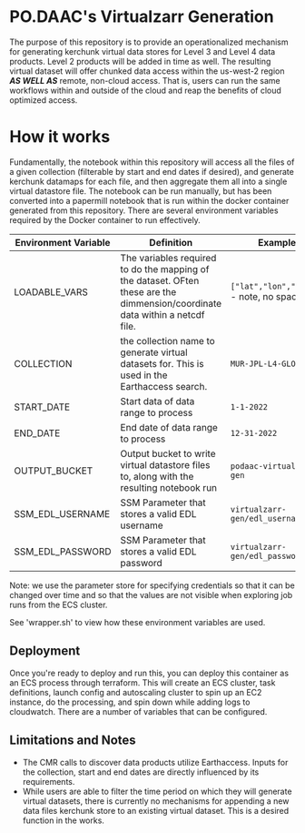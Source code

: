 # PO.DAAC's Virtualzarr Generation

The purpose of this repository is to provide an operationalized mechanism for generating kerchunk virtual data stores for Level 3 and Level 4 data products. Level 2 products will be added in time as well. The resulting virtual dataset will offer chunked data access within the us-west-2 region ***AS WELL AS*** remote, non-cloud access. That is, users can run the same workflows within and outside of the cloud and reap the benefits of cloud optimized access.

# How it works
Fundamentally, the notebook within this repository will access all the files of a given collection (filterable by start and end dates if desired), and generate kerchunk datamaps for each file, and then aggregate them all into a single virtual datastore file. The notebook can be run manually, but has been converted into a papermill notebook that is run within the docker container generated from this repository. There are several environment variables required by the Docker container to run effectively.

| Environment Variable  | Definition |Example |  Used in |
| ------------- | ------------- | ------------- | ------------- |
|  LOADABLE_VARS |  The variables required to do the mapping of the dataset. OFten these are the dimmension/coordinate data within a netcdf file. | `["lat","lon","time"]` - note, no spaces! | Notebook |
|  COLLECTION | the collection name to generate virtual datasets for. This is used in the Earthaccess search.  | `MUR-JPL-L4-GLOB-v4.1`| Notebook |
|  START_DATE | Start data of data range to process  | `1-1-2022` | Notebook |
|  END_DATE |  End date of data range to process |`12-31-2022` | Notebook |
|  OUTPUT_BUCKET | Output bucket to write virtual datastore files to, along with the resulting notebook run  | `podaac-virtualzarr-gen` | Notebook, container entrypoint |
|  SSM_EDL_USERNAME |  SSM Parameter that stores a valid EDL username | `virtualzarr-gen/edl_username` | container entrypoint |
|  SSM_EDL_PASSWORD |  SSM Parameter that stores a valid EDL password | `virtualzarr-gen/edl_password` | container entrypoint |

Note: we use the parameter store for specifying credentials so that it can be changed over time and so that the values are not visible when exploring job runs from the ECS cluster.

See 'wrapper.sh' to view how these environment variables are used.

## Deployment

Once you're ready to deploy and run this, you can deploy this container as an ECS process through terraform. This will create an ECS cluster, task definitions, launch config and autoscaling cluster to spin up an EC2 instance, do the processing, and spin down while adding logs to cloudwatch. There are a number of variables that can be configured.


## Limitations and Notes

* The CMR calls to discover data products utilize Earthaccess. Inputs for the collection, start and end dates are directly influenced by its requirements.
* While users are able to filter the time period on which they will generate virtual datasets, there is currently no mechanisms for appending a new data files kerchunk store to an existing virtual dataset. This is a desired function in the works.

